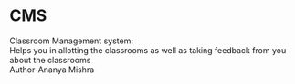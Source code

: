 # CMS
Classroom Management system: 
<br>Helps you in allotting the classrooms as well as taking feedback from you about the classrooms
<br>
Author-Ananya Mishra
